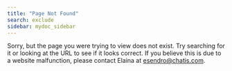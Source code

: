 ```yaml
---
title: "Page Not Found"
search: exclude
sidebar: mydoc_sidebar
---  
```


Sorry, but the page you were trying to view does not exist. Try searching for it or looking at the URL to see if it looks correct. If you believe this is due to a website malfunction, please contact Elaina at <esendro@chatis.com>.
